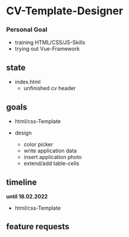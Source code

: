 # CV-Template-Designer

### Personal Goal
- training HTML/CSS/JS-Skills
- trying out Vue-Framework

## state

- index.html
	- unfinished cv header

## goals

- html/css-Template

- design
	- color picker
	- write application data
	- insert application photo
	- extend/add table-cells

## timeline
**until 18.02.2022**

- html/css-Template

## feature requests
